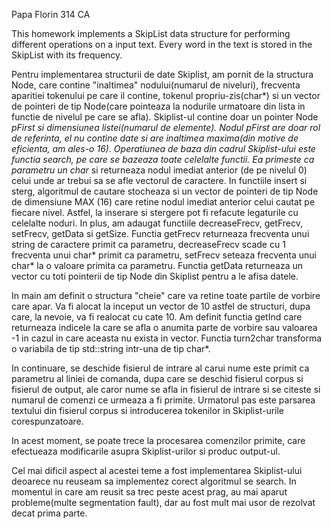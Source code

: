 Papa Florin
314 CA

This homework implements a SkipList data structure for performing different 
operations on a input text. Every word in the text is stored in the SkipList
with its frequency.


Pentru implementarea structurii de date Skiplist, am pornit de la structura 
Node, care contine "inaltimea" nodului(numarul de niveluri), frecventa 
aparitiei tokenului pe care il contine, tokenul propriu-zis(char*) si un vector
de pointeri de tip Node(care pointeaza la nodurile urmatoare din lista in 
functie de nivelul pe care se afla).
Skiplist-ul contine doar un pointer Node *pFirst si dimensiunea listei(numarul 
de elemente). Nodul pFirst are doar rol de referinta, el nu contine date si are
inaltimea maxima(din motive de eficienta, am ales-o 16). Operatiunea de baza 
din cadrul Skiplist-ului este functia search, pe care se bazeaza toate 
celelalte functii. Ea primeste ca parametru un char* si returneaza nodul 
imediat anterior (de pe nivelul 0) celui unde ar trebui sa se afle vectorul de 
caractere. In functiile insert si sterg, algoritmul de cautare stocheaza si un 
vector de pointeri de tip Node de dimensiune MAX (16) care retine nodul imediat
anterior celui cautat pe fiecare nivel. Astfel, la inserare si stergere pot fi 
refacute legaturile cu celelalte noduri. 
In plus, am adaugat functiile decreaseFrecv, getFrecv, setFrecv, getData si 
getSize. Functia getFrecv returneaza frecventa unui string de caractere primit 
ca parametru, decreaseFrecv scade cu 1 frecventa unui char* primit ca 
parametru, setFrecv seteaza frecventa unui char* la o valoare primita ca 
parametru. Functia getData returneaza un vector cu toti pointerii de tip Node 
din Skiplist pentru a le afisa datele.

In main am definit o structura "cheie" care va retine toate partile de vorbire 
care apar. Va fi alocat la inceput un vector de 10 astfel de structuri, dupa 
care, la nevoie, va fi realocat cu cate 10. Am definit functia getInd care 
returneaza indicele la care se afla o anumita parte de vorbire sau valoarea -1 
in cazul in care aceasta nu exista in vector. Functia turn2char transforma o 
variabila de tip std::string intr-una de tip char*.

In continuare, se deschide fisierul de intrare al carui nume este primit ca 
parametru al liniei de comanda, dupa care se deschid fisierul corpus si 
fisierul de output, ale caror nume se afla in fisierul de intrare si se citeste
si numarul de comenzi ce urmeaza a fi primite. 
Urmatorul pas este parsarea textului din fisierul corpus si introducerea 
tokenilor in Skiplist-urile corespunzatoare.

In acest moment, se poate trece la procesarea comenzilor primite, care 
efectueaza modificarile asupra Skiplist-urilor si produc output-ul.

Cel mai dificil aspect al acestei teme a fost implementarea Skiplist-ului 
deoarece nu reuseam sa implementez corect algoritmul se search. In momentul in 
care am reusit sa trec peste acest prag, au mai aparut probleme(multe 
segmentation fault), dar au fost mult mai usor de rezolvat decat prima parte.  